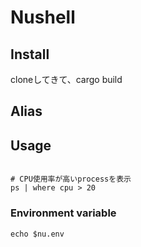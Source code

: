 # Nushell

## Install

cloneしてきて、cargo build

## Alias


## Usage

```console

# CPU使用率が高いprocessを表示
ps | where cpu > 20 
```

### Environment variable

```
echo $nu.env
```
